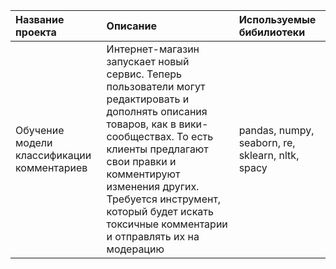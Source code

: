 | Название проекта | Описание | Используемые бибилиотеки |
| :-------------------- | :--------------------- |:---------------------------|
| Обучение модели классификации комментариев | Интернет-магазин запускает новый сервис. Теперь пользователи могут редактировать и дополнять описания товаров, как в вики-сообществах. То есть клиенты предлагают свои правки и комментируют изменения других. Требуется инструмент, который будет искать токсичные комментарии и отправлять их на модерацию | pandas, numpy, seaborn, re, sklearn, nltk, spacy|
